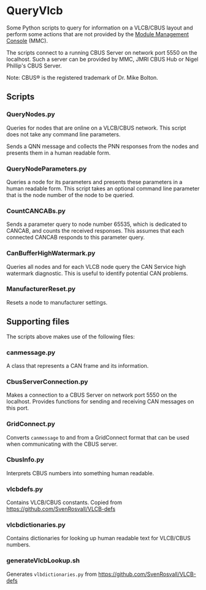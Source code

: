 # QueryVlcb
Some Python scripts to query for information on a VLCB/CBUS layout and perform
some actions that are not provided by the [Module Management Console](https://github.com/david284/MMC-SERVER) (MMC).

The scripts connect to a running CBUS Server on network port 5550 on the localhost.
Such a server can be provided by MMC, JMRI CBUS Hub or Nigel Phillip's CBUS Server.

Note: CBUS® is the registered trademark of Dr. Mike Bolton.

## Scripts

### QueryNodes.py
Queries for nodes that are online on a VLCB/CBUS network. 
This script does not take any command line parameters.

Sends a QNN message and collects the PNN responses from the nodes and presents them
in a human readable form.

### QueryNodeParameters.py
Queries a node for its parameters and presents these parameters in a human readable
form.
This script takes an optional command line parameter that is the node number of
the node to be queried. 

### CountCANCABs.py
Sends a parameter query to node number 65535, which is dedicated to CANCAB,
and counts the received responses.
This assumes that each connected CANCAB responds to this parameter query.

### CanBufferHighWatermark.py
Queries all nodes and for each VLCB node query the CAN Service
high watermark diagnostic. 
This is useful to identify potential CAN problems.

### ManufacturerReset.py
Resets a node to manufacturer settings.

## Supporting files
The scripts above makes use of the following files:

### canmessage.py
A class that represents a CAN frame and its information.

### CbusServerConnection.py
Makes a connection to a CBUS Server on network port 5550 on the localhost.
Provides functions for sending and receiving CAN messages on this port.

### GridConnect.py
Converts `canmessage` to and from a GridConnect format that can be used when
communicating with the CBUS server.

### CbusInfo.py
Interprets CBUS numbers into something human readable.

### vlcbdefs.py
Contains VLCB/CBUS constants. 
Copied from https://github.com/SvenRosvall/VLCB-defs

### vlcbdictionaries.py
Contains dictionaries for looking up human readable text for VLCB/CBUS numbers.

### generateVlcbLookup.sh
Generates `vlbdictionaries.py` from https://github.com/SvenRosvall/VLCB-defs